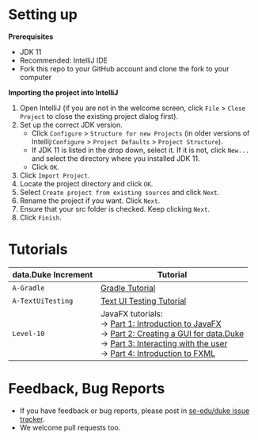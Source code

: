 # Setting up

**Prerequisites**

* JDK 11
* Recommended: IntelliJ IDE
* Fork this repo to your GitHub account and clone the fork to your computer

**Importing the project into IntelliJ**

1. Open IntelliJ (if you are not in the welcome screen, click `File` > `Close Project` to close the existing project dialog first).
1. Set up the correct JDK version.
   * Click `Configure` > `Structure for new Projects` (in older versions of Intellij:`Configure` > `Project Defaults` > `Project Structure`).
   * If JDK 11 is listed in the drop down, select it. If it is not, click `New...` and select the directory where you installed JDK 11.
   * Click `OK`.
1. Click `Import Project`.
1. Locate the project directory and click `OK`.
1. Select `Create project from existing sources` and click `Next`.
1. Rename the project if you want. Click `Next`.
1. Ensure that your src folder is checked. Keep clicking `Next`.
1. Click `Finish`.

# Tutorials 

data.Duke Increment | Tutorial
---------------|---------------
`A-Gradle` | [Gradle Tutorial](tutorials/gradleTutorial.md)
`A-TextUiTesting` | [Text UI Testing Tutorial](tutorials/textUiTestingTutorial.md)
`Level-10` | JavaFX tutorials:<br>→ [Part 1: Introduction to JavaFX][fx1]<br>→ [Part 2: Creating a GUI for data.Duke][fx2]<br>→ [Part 3: Interacting with the user][fx3]<br>→ [Part 4: Introduction to FXML][fx4]

[fx1]: <tutorials/javaFxTutorialPart1.md>
[fx2]: <tutorials/javaFxTutorialPart2.md>
[fx3]: <tutorials/javaFxTutorialPart3.md>
[fx4]: <tutorials/javaFxTutorialPart4.md>

# Feedback, Bug Reports

* If you have feedback or bug reports, please post in [se-edu/duke issue tracker](https://github.com/se-edu/duke/issues).
* We welcome pull requests too.
